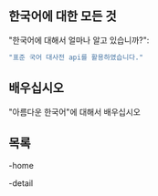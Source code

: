## 한국어에 대한 모든 것

"한국어에 대해서 얼마나 알고 있습니까?":

```bash
"표준 국어 대사전 api를 활용하였습니다."

```

## 배우십시오

"아름다운 한국어"에 대해서 배우십시오

## 목록

-home

-detail
